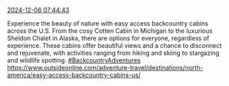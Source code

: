 [2024-12-06 07:44:43](https://mstdn.social/@hill_wanderer/113604760960325285)

Experience the beauty of nature with easy access backcountry cabins across the U.S. From the cosy Cotten Cabin in Michigan to the luxurious Sheldon Chalet in Alaska, there are options for everyone, regardless of experience. These cabins offer beautiful views and a chance to disconnect and rejuvenate, with activities ranging from hiking and skiing to stargazing and wildlife spotting. <a href="https://mstdn.social/tags/BackcountryAdventures" class="mention hashtag" rel="tag">#BackcountryAdventures</a> <a href="https://www.outsideonline.com/adventure-travel/destinations/north-america/easy-access-backcountry-cabins-us/" target="_blank" rel="nofollow noopener noreferrer" translate="no">https://www.outsideonline.com/adventure-travel/destinations/north-america/easy-access-backcountry-cabins-us/</a>